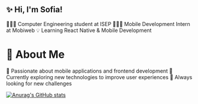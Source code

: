 ## ✨ Hi, I'm Sofia! 

👩🏻‍🎓 Computer Engineering student at ISEP
👩🏻‍💻 Mobile Development Intern at Mobiweb
💡 Learning React Native & Mobile Development

# 🎯 About Me
💭 Passionate about mobile applications and frontend development
🌱 Currently exploring new technologies to improve user experiences
📌 Always looking for new challenges

[![Anurag's GitHub stats](https://github-readme-stats.vercel.app/api?username=SofiaCardoso04)](https://github.com/SofiaCardoso04/github-readme-stats)
